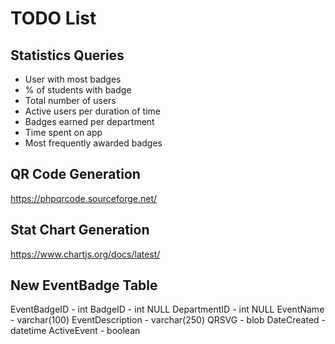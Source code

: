 # TODO List

## Statistics Queries
- User with most badges
- % of students with badge
- Total number of users
- Active users per duration of time
- Badges earned per department
- Time spent on app
- Most frequently awarded badges

## QR Code Generation
https://phpqrcode.sourceforge.net/

## Stat Chart Generation
https://www.chartjs.org/docs/latest/

## New EventBadge Table
EventBadgeID - int
BadgeID - int NULL
DepartmentID - int NULL
EventName - varchar(100)
EventDescription - varchar(250)
QRSVG - blob
DateCreated - datetime
ActiveEvent - boolean
